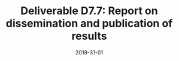 ---
type: "document"
title:  "Deliverable D7.7: Report on dissemination and publication of results"
date: 2019-31-01
download_link: "/assets/files/AC-WP7-QMUL-D7.7%20Report%20on%20dissemination%20and%20publication%20of%20results.pdf"
license: CC-BY 4.0
---